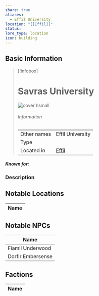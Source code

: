 ```yaml
---
share: true
aliases:
  - Effil University
location: "[[Effil]]"
status: 
lore_type: location
icon: building
---
```

## Basic Information
> [!infobox]
> # Savras University
> ![cover hsmall](insertimage.png)
> ###### Information
> |   |  |
> | ---- | ---- |
> | Other names | Effil University|
> | Type | 
> | Located in | [Effil](../Settlements/Effil.md)|
##### Known for:
### Description
## Notable Locations
| Name |
| ---- |

## Notable NPCs
| Name                                             |
| ------------------------------------------------ |
| Fiamil Underwood   |
| Dorfir Embersense |

## Factions
| Name |
| ---- |
